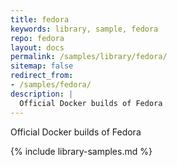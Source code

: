 ```yaml
---
title: fedora
keywords: library, sample, fedora
repo: fedora
layout: docs
permalink: /samples/library/fedora/
sitemap: false
redirect_from:
- /samples/fedora/
description: |
  Official Docker builds of Fedora
---
```


Official Docker builds of Fedora


{% include library-samples.md %}

